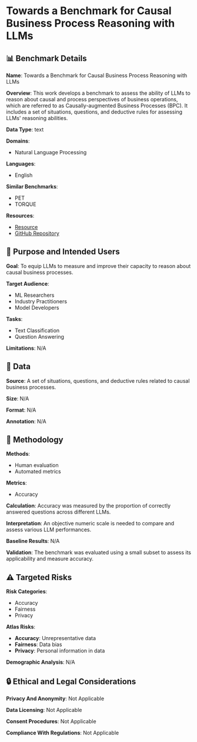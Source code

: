 # Towards a Benchmark for Causal Business Process Reasoning with LLMs

## 📊 Benchmark Details

**Name**: Towards a Benchmark for Causal Business Process Reasoning with LLMs

**Overview**: This work develops a benchmark to assess the ability of LLMs to reason about causal and process perspectives of business operations, which are referred to as Causally-augmented Business Processes (BPC). It includes a set of situations, questions, and deductive rules for assessing LLMs' reasoning abilities.

**Data Type**: text

**Domains**:
- Natural Language Processing

**Languages**:
- English

**Similar Benchmarks**:
- PET
- TORQUE

**Resources**:
- [Resource](https://huggingface.co/datasets/ibm/BPC)
- [GitHub Repository](https://github.com/IBM/SAX/tree/main/NLP4BPM2024)

## 🎯 Purpose and Intended Users

**Goal**: To equip LLMs to measure and improve their capacity to reason about causal business processes.

**Target Audience**:
- ML Researchers
- Industry Practitioners
- Model Developers

**Tasks**:
- Text Classification
- Question Answering

**Limitations**: N/A

## 💾 Data

**Source**: A set of situations, questions, and deductive rules related to causal business processes.

**Size**: N/A

**Format**: N/A

**Annotation**: N/A

## 🔬 Methodology

**Methods**:
- Human evaluation
- Automated metrics

**Metrics**:
- Accuracy

**Calculation**: Accuracy was measured by the proportion of correctly answered questions across different LLMs.

**Interpretation**: An objective numeric scale is needed to compare and assess various LLM performances.

**Baseline Results**: N/A

**Validation**: The benchmark was evaluated using a small subset to assess its applicability and measure accuracy.

## ⚠️ Targeted Risks

**Risk Categories**:
- Accuracy
- Fairness
- Privacy

**Atlas Risks**:
- **Accuracy**: Unrepresentative data
- **Fairness**: Data bias
- **Privacy**: Personal information in data

**Demographic Analysis**: N/A

## 🔒 Ethical and Legal Considerations

**Privacy And Anonymity**: Not Applicable

**Data Licensing**: Not Applicable

**Consent Procedures**: Not Applicable

**Compliance With Regulations**: Not Applicable
